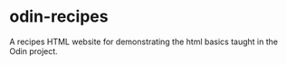 # odin-recipes
A recipes HTML website for demonstrating the html basics taught in the Odin project.
